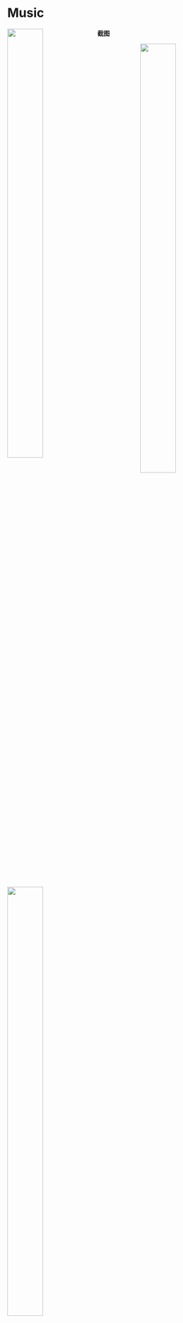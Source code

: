 # Music
**截图**
<img src="https://github.com/985211yygg/Music2/blob/master/screenshots/main.png?raw=true" width="40%" height="50%" align="left">

<img src="https://github.com/985211yygg/Music2/blob/master/screenshots/detail.png?raw=true" width="40%" height="50%" align="right">

<img src="https://github.com/985211yygg/Music2/blob/master/screenshots/detail_lrc.png?raw=true" width="40%" height="50%" align="center">


**录屏**

<img src="https://github.com/985211yygg/Music2/blob/master/screenshots/1.gif?raw=true" width="40%" height="50%" align="left">

<img src="https://github.com/985211yygg/Music2/blob/master/screenshots/2.gif?raw=true" width="40%" height="50%" align="right">

<img src="https://github.com/985211yygg/Music2/blob/master/screenshots/3.gif?raw=true" width="40%" height="50%" align="left">

<img src="https://github.com/985211yygg/Music2/blob/master/screenshots/4.gif?raw=true" width="40%" height="50%" align="right">
https://github.com/985211yygg/Music2/blob/master/screenshots/4.gif?raw=true

Music是一款模仿QQ音乐的音乐播放器，应用在单独的服务进程中控制音乐播放，目前以实现功能如下：
- 通过耳机和通知栏快捷控制音乐播放;
- 滑动底部控制栏播放音乐;
- 底部控制栏播放按钮显示播放进度;
- 动态显示歌词、单行显示歌词、调整歌词字体大小及颜色;
- 扫描本地歌曲以及SD卡歌曲等功能。

部分功能尚未完善，还存在一些已知或未知的 bug，正在逐步修复完善。

**用到的库和开源自定义View**
- linelrcview 自定义单行歌词显示view(原计划逐字显示歌曲进度，个人能力还没有实现)
- lrcview 自定义歌词显示空间，支持歌词的动态显示，滑动，滑动快捷播放
- QQPlayButton 自定义仿QQ音乐播放按钮，切换播放、暂停状态，显示播放进度，
- MediaSeekBar 自定义Seekbar 与播放进度同步，支持拖拽快进快退
- CircleImageView 自定义圆形ImageView 用于显示专辑图片，根据播放状态及进度实现唱片效果
-
- Andandroid应用架构组件Room、LiveData、ViewModle、Lifecycle
- RxJava
- Retrofit
- Okhttp
- EventBus
- Butterknife
- Gilde
- EasyBlur  图片高斯模糊
- MZBannerView 图片轮播库
- wavesidebar 索引侧边栏库

**License**

>Copyright 2017 DuanJiaNing
Licensed under the Apache License, Version 2.0 (the "License");
you may not use this file except in compliance with the License.
You may obtain a copy of the License at
http://www.apache.org/licenses/LICENSE-2.0
Unless required by applicable law or agreed to in writing, software
distributed under the License is distributed on an "AS IS" BASIS,
WITHOUT WARRANTIES OR CONDITIONS OF ANY KIND, either express or implied.
See the License for the specific language governing permissions and
limitations under the License.
